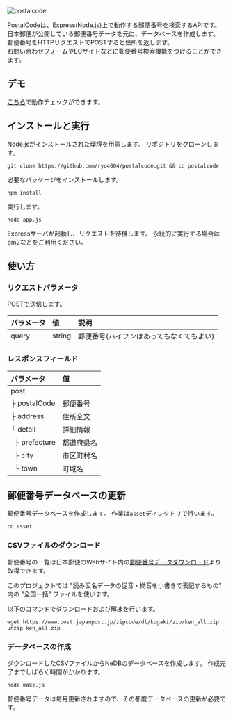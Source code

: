 ![postalcode](https://user-images.githubusercontent.com/25874594/70844367-89d1d280-1e83-11ea-9e87-468357ca3ebf.png)

PostalCodeは、Express(Node.js)上で動作する郵便番号を検索するAPIです。  
日本郵便が公開している郵便番号データを元に、データベースを作成します。  
郵便番号をHTTPリクエストでPOSTすると住所を返します。  
お問い合わせフォームやECサイトなどに郵便番号検索機能をつけることができます。

## デモ

<a href='https://postalcode.netlify.com/'>こちら</a>で動作チェックができます。

## インストールと実行

Node.jsがインストールされた環境を用意します。
リポジトリをクローンします。

```
git clone https://github.com/ryo4004/postalcode.git && cd postalcode
```

必要なパッケージをインストールします。

```
npm install
```

実行します。

```
node app.js
```

Expressサーバが起動し、リクエストを待機します。
永続的に実行する場合はpm2などをご利用ください。

## 使い方

### リクエストパラメータ

POSTで送信します。

| パラメータ | 値 | 説明 |
:---|:---|:---
| query | string | 郵便番号(ハイフンはあってもなくてもよい) |

### レスポンスフィールド

| パラメータ | 値 |
:---|:---
| post | |
| ├&nbsp;postalCode | 郵便番号 |
| ├&nbsp;address | 住所全文 |
| └&nbsp;detail | 詳細情報 |
| &nbsp;&nbsp;├&nbsp;prefecture | 都道府県名 |
| &nbsp;&nbsp;├&nbsp;city | 市区町村名 |
| &nbsp;&nbsp;└&nbsp;town | 町域名 |

## 郵便番号データベースの更新

郵便番号データベースを作成します。
作業は`asset`ディレクトリで行います。

```
cd asset
```

### CSVファイルのダウンロード

郵便番号の一覧は日本郵便のWebサイト内の<a href='https://www.post.japanpost.jp/zipcode/download.html'>郵便番号データダウンロード</a>より取得できます。

このプロジェクトでは "読み仮名データの促音・拗音を小書きで表記するもの" 内の "全国一括" ファイルを使います。

以下のコマンドでダウンロードおよび解凍を行います。

```
wget https://www.post.japanpost.jp/zipcode/dl/kogaki/zip/ken_all.zip
unzip ken_all.zip
```

### データベースの作成

ダウンロードしたCSVファイルからNeDBのデータベースを作成します。
作成完了までしばらく時間がかかります。

```
node make.js
```

郵便番号データは毎月更新されますので、その都度データベースの更新が必要です。
